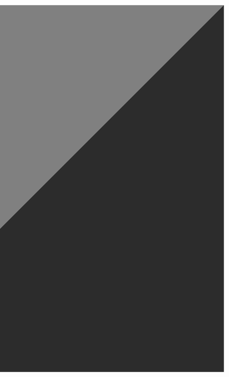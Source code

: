 <h1>

<a href="https://example.com">
  
<tr>
  
<td>

<table border="600" align="right">

</td>

</tr>

</table>

</a>

</h1>

